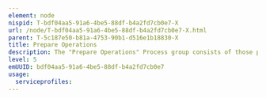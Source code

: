 ```yaml
---
element: node
nispid: T-bdf04aa5-91a6-4be5-88df-b4a2fd7cb0e7-X
url: /node/T-bdf04aa5-91a6-4be5-88df-b4a2fd7cb0e7-X.html
parent: T-5c187e50-b81a-4753-90b1-d516e1b18830-X
title: Prepare Operations
description: The "Prepare Operations" Process group consists of those processes and activities performed by military forces to improve their ability to execute an operation. These activities are designed to improve the formation or unit’s ability to conduct the operation and include, but are not limited to, plan refinement, back-briefs, rehearsals, coordination, reconnaissance and preliminary movement. Preparation of a formation or unit for a specific operation starts with receipt of a warning order and ends when execution begins. Sound, efficient battle procedure is key to making preparation fit the time available, in order to contribute to tempo. Higher headquarters may develop the best of plans; however, plans serve little purpose if subordinates do not receive them in time. Subordinates need enough time to fully comprehend the plan, rehearse key portions of the plan, and ensure Soldiers and equipment are positioned and ready to execute the operation. Preparation creates conditions that improve friendly forces’ opportunities for success. It requires commander, staff, unit, and soldier actions to ensure the force is trained, equipped, and ready to execute operations. Mission success depends as much on preparation as on planning. Preparation helps the force transition from planning to execution. Preparation normally begins during planning and continues into execution by uncommitted units. Like the other activities of the operations process, commanders drive preparation activities with a focus on leading and assessing.
level: 5
emUUID: bdf04aa5-91a6-4be5-88df-b4a2fd7cb0e7
usage:
  serviceprofiles:
---
```


